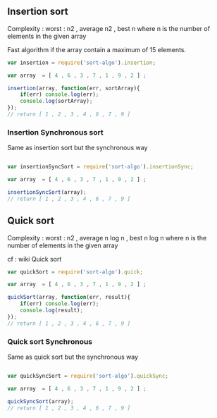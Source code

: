 
## Insertion sort

Complexity :  worst : n2 , average n2 , best n where n is the number of elements in the given array

Fast algorithm if the array contain a maximum of 15 elements.

```js
var insertion = require('sort-algo').insertion;

var array  = [ 4 , 6 , 3 , 7 , 1 , 9 , 2 ] ;

insertion(array, function(err, sortArray){
    if(err) console.log(err);
    console.log(sortArray);
});
// return [ 1 , 2 , 3 , 4 , 6 , 7 , 9 ]

```

### Insertion Synchronous sort

Same as insertion sort but the synchronous way

```js

var insertionSyncSort = require('sort-algo').insertionSync;

var array  = [ 4 , 6 , 3 , 7 , 1 , 9 , 2 ] ;

insertionSyncSort(array);
// return [ 1 , 2 , 3 , 4 , 6 , 7 , 9 ]

```



## Quick sort

Complexity :  worst : n2 , average n log n , best n log n  where n is the number of elements in the given array

cf : wiki Quick sort

```js
var quickSort = require('sort-algo').quick;

var array  = [ 4 , 6 , 3 , 7 , 1 , 9 , 2 ] ;

quickSort(array, function(err, result){
    if(err) console.log(err);
    console.log(result);
});
// return [ 1 , 2 , 3 , 4 , 6 , 7 , 9 ]

```

### Quick sort Synchronous

Same as quick sort but the synchronous way

```js

var quickSyncSort = require('sort-algo').quickSync;

var array  = [ 4 , 6 , 3 , 7 , 1 , 9 , 2 ] ;

quickSyncSort(array);
// return [ 1 , 2 , 3 , 4 , 6 , 7 , 9 ]

```